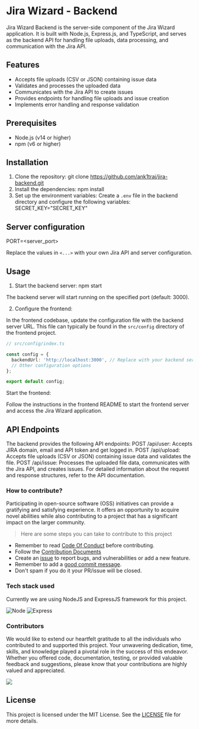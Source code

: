 # Jira Wizard - Backend

Jira Wizard Backend is the server-side component of the Jira Wizard application. It is built with Node.js, Express.js, and TypeScript, and serves as the backend API for handling file uploads, data processing, and communication with the Jira API.

## Features

- Accepts file uploads (CSV or JSON) containing issue data
- Validates and processes the uploaded data
- Communicates with the Jira API to create issues
- Provides endpoints for handling file uploads and issue creation
- Implements error handling and response validation

## Prerequisites

- Node.js (v14 or higher)
- npm (v6 or higher)

## Installation

1. Clone the repository: git clone https://github.com/ank1traj/jira-backend.git
2. Install the dependencies: npm install
3. Set up the environment variables: Create a `.env` file in the backend directory and configure the following variables: SECRET_KEY="SECRET_KEY"

## Server configuration
PORT=<server_port>

Replace the values in `<...>` with your own Jira API and server configuration.

## Usage

1. Start the backend server: npm start

The backend server will start running on the specified port (default: 3000).

2. Configure the frontend:

In the frontend codebase, update the configuration file with the backend server URL. This file can typically be found in the `src/config` directory of the frontend project.

```typescript
// src/config/index.ts

const config = {
  backendUrl: 'http://localhost:3000', // Replace with your backend server URL
  // Other configuration options
};

export default config;
```

Start the frontend:

Follow the instructions in the frontend README to start the frontend server and access the Jira Wizard application.

## API Endpoints
The backend provides the following API endpoints:
POST /api/user: Accepts JIRA domain, email and API token and get logged in.
POST /api/upload: Accepts file uploads (CSV or JSON) containing issue data and validates the file.
POST /api/issue: Processes the uploaded file data, communicates with the Jira API, and creates issues.
For detailed information about the request and response structures, refer to the API documentation.

### How to contribute?

Participating in open-source software (OSS) initiatives can provide a gratifying and satisfying experience. It offers an opportunity to acquire novel abilities while also contributing to a project that has a significant impact on the larger community.

> Here are some steps you can take to contribute to this project

- Remember to read [Code Of Conduct](/CODE_OF_CONDUCT.md) before contributing.
- Follow the [Contribution Documents](/contributing.md)
- Create an [issue](https://github.com/ank1traj/jira-backend/issues/new/choose) to report bugs, and vulnerabilities or add a new feature.
- Remember to add a [good commit message](https://gitopener.vercel.app/guides/general-terminology/How-to-write-professional-commits).
- Don't spam if you do it your PR/issue will be closed.

### Tech stack used

Currently we are using NodeJS and ExpressJS framework for this project.

![Node](https://img.shields.io/badge/node.js-green?style=for-the-badge&logo=node.js&logoColor=white)
![Express](https://img.shields.io/badge/express-white?style=for-the-badge&logo=express&logoColor=black)

### Contributors

We would like to extend our heartfelt gratitude to all the individuals who contributed to and supported this project. Your unwavering dedication, time, skills, and knowledge played a pivotal role in the success of this endeavor. Whether you offered code, documentation, testing, or provided valuable feedback and suggestions, please know that your contributions are highly valued and appreciated.

<a href="https://github.com/ank1traj/jira-backend/graphs/contributors">
  <img src="https://contrib.rocks/image?repo=ank1traj/jira-backend" />
</a>

## License

This project is licensed under the MIT License. See the [LICENSE](LICENSE) file for more details.
